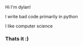 Hi I'm dylan!

I write bad code primarily in python 

I like computer science 
### Thats it :)
<!---
Wiggle557/Wiggle557 is a ✨ special ✨ repository because its `README.md` (this file) appears on your GitHub profile.
You can click the Preview link to take a look at your changes.
--->
